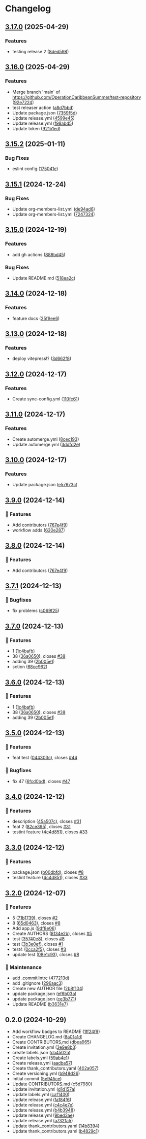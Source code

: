 # Changelog

## [3.17.0](https://github.com/OperationCaribbeanSummer/test-repository/compare/v3.16.0...v3.17.0) (2025-04-29)


### Features

* testing release 2 ([8ded598](https://github.com/OperationCaribbeanSummer/test-repository/commit/8ded598ad4f63c038036b0ae38d610e5b7ef9563))

## [3.16.0](https://github.com/OperationCaribbeanSummer/test-repository/compare/v3.15.2...v3.16.0) (2025-04-29)


### Features

* Merge branch 'main' of https://github.com/OperationCaribbeanSummer/test-repository ([92e7224](https://github.com/OperationCaribbeanSummer/test-repository/commit/92e722472d1cede7f658d7d5ee3e10719d850beb))
* test releaser action ([a8d7bbd](https://github.com/OperationCaribbeanSummer/test-repository/commit/a8d7bbdfa3d1da7f57e879cc16fe886e26d16f9b))
* Update package.json ([7359f5d](https://github.com/OperationCaribbeanSummer/test-repository/commit/7359f5ddf110d15827da70c720ea1df8590eeedb))
* Update release.yml ([4599e45](https://github.com/OperationCaribbeanSummer/test-repository/commit/4599e45c6dc0a6d382841e13680b754e3baac94d))
* Update release.yml ([f98abd5](https://github.com/OperationCaribbeanSummer/test-repository/commit/f98abd5c03a18bedceb29c1d0f5ea691f5eb53fd))
* Update token ([921b1ed](https://github.com/OperationCaribbeanSummer/test-repository/commit/921b1ed19ad0b41b82e7d2a3c1efa552a283f437))

## [3.15.2](https://github.com/OperationCaribbeanSummer/test-repository/compare/v3.15.1...v3.15.2) (2025-01-11)


### Bug Fixes

* eslint config ([175041e](https://github.com/OperationCaribbeanSummer/test-repository/commit/175041e33434aa8459287ee421ea7f949ca24451))

## [3.15.1](https://github.com/OperationCaribbeanSummer/test-repository/compare/v3.15.0...v3.15.1) (2024-12-24)


### Bug Fixes

* Update org-members-list.yml ([de94ad6](https://github.com/OperationCaribbeanSummer/test-repository/commit/de94ad6f00d8a03be519ce88edff12d65a9ca737))
* Update org-members-list.yml ([7247324](https://github.com/OperationCaribbeanSummer/test-repository/commit/7247324761fea5138764d3cd1cb21fd818af5b99))

## [3.15.0](https://github.com/OperationCaribbeanSummer/test-repository/compare/v3.14.0...v3.15.0) (2024-12-19)


### Features

* add gh actions ([888bd45](https://github.com/OperationCaribbeanSummer/test-repository/commit/888bd45ed72150d375baca29dfc76d1d0d8e7799))


### Bug Fixes

* Update README.md ([518ea2c](https://github.com/OperationCaribbeanSummer/test-repository/commit/518ea2c267ed18641a4990cdd2f67ee9e8723305))

## [3.14.0](https://github.com/OperationCaribbeanSummer/test-repository/compare/v3.13.0...v3.14.0) (2024-12-18)


### Features

* feature docs ([25f9ee6](https://github.com/OperationCaribbeanSummer/test-repository/commit/25f9ee619cb9f88eadbc1af56157b73bc6d91d84))

## [3.13.0](https://github.com/OperationCaribbeanSummer/test-repository/compare/v3.12.0...v3.13.0) (2024-12-18)


### Features

* deploy vitepress!? ([3d662f8](https://github.com/OperationCaribbeanSummer/test-repository/commit/3d662f8e1081c7c4423ce8db2540cd462db43287))

## [3.12.0](https://github.com/OperationCaribbeanSummer/test-repository/compare/v3.11.0...v3.12.0) (2024-12-17)


### Features

* Create sync-config.yml ([110fc61](https://github.com/OperationCaribbeanSummer/test-repository/commit/110fc6150ecac66380b66ad6842b93359cb6c912))

## [3.11.0](https://github.com/OperationCaribbeanSummer/test-repository/compare/v3.10.0...v3.11.0) (2024-12-17)


### Features

* Create automerge.yml ([8cec193](https://github.com/OperationCaribbeanSummer/test-repository/commit/8cec19304bd6d9985869a6f0f25e90f479da2e6f))
* Update automerge.yml ([3ddfd2e](https://github.com/OperationCaribbeanSummer/test-repository/commit/3ddfd2e6deaf76f111d2ee68a34389a51951c52a))

## [3.10.0](https://github.com/OperationCaribbeanSummer/test-repository/compare/v3.9.0...v3.10.0) (2024-12-17)


### Features

* Update package.json ([e57673c](https://github.com/OperationCaribbeanSummer/test-repository/commit/e57673cb6292c01e5e98432a73aca5f3745a4229))

## [3.9.0](https://github.com/OperationCaribbeanSummer/test-repository/compare/v3.8.0...v3.9.0) (2024-12-14)


### 🚀 Features

* Add contributors ([767e4f9](https://github.com/OperationCaribbeanSummer/test-repository/commit/767e4f9437ca5f752c8048edad3121f399cdeb66))
* workflow adds ([630e287](https://github.com/OperationCaribbeanSummer/test-repository/commit/630e287fedeb020050cf05bcb2e394742bad1463))

## [3.8.0](https://github.com/OperationCaribbeanSummer/test-repository/compare/v3.7.1...v3.8.0) (2024-12-14)


### 🚀 Features

* Add contributors ([767e4f9](https://github.com/OperationCaribbeanSummer/test-repository/commit/767e4f9437ca5f752c8048edad3121f399cdeb66))

## [3.7.1](https://github.com/OperationCaribbeanSummer/test-repository/compare/v3.7.0...v3.7.1) (2024-12-13)


### 🐛 Bugfixes

* fix problems ([c069f25](https://github.com/OperationCaribbeanSummer/test-repository/commit/c069f2563f37eaf0320dd712f8c55233443883a6))

## [3.7.0](https://github.com/OperationCaribbeanSummer/test-repository/compare/v3.6.0...v3.7.0) (2024-12-13)


### 🚀 Features

* 1 ([1c4bafb](https://github.com/OperationCaribbeanSummer/test-repository/commit/1c4bafbc39565c96f76471d400f261f7e6053b27))
* 38 ([36a0650](https://github.com/OperationCaribbeanSummer/test-repository/commit/36a065064194b768d54e2e807a5aadffe8c16648)), closes [#38](https://github.com/OperationCaribbeanSummer/test-repository/issues/38)
* adding 39 ([2b005e1](https://github.com/OperationCaribbeanSummer/test-repository/commit/2b005e1a96826772cb7ad493f197b2c26ff83dfb))
* sction ([68ce962](https://github.com/OperationCaribbeanSummer/test-repository/commit/68ce962bef3485d108e4b995bf46f8c6223bdeb1))

## [3.6.0](https://github.com/OperationCaribbeanSummer/test-repository/compare/v3.5.0...v3.6.0) (2024-12-13)


### 🚀 Features

* 1 ([1c4bafb](https://github.com/OperationCaribbeanSummer/test-repository/commit/1c4bafbc39565c96f76471d400f261f7e6053b27))
* 38 ([36a0650](https://github.com/OperationCaribbeanSummer/test-repository/commit/36a065064194b768d54e2e807a5aadffe8c16648)), closes [#38](https://github.com/OperationCaribbeanSummer/test-repository/issues/38)
* adding 39 ([2b005e1](https://github.com/OperationCaribbeanSummer/test-repository/commit/2b005e1a96826772cb7ad493f197b2c26ff83dfb))

## [3.5.0](https://github.com/OperationCaribbeanSummer/test-repository/compare/v3.4.0...v3.5.0) (2024-12-13)


### 🚀 Features

* feat test ([044303c](https://github.com/OperationCaribbeanSummer/test-repository/commit/044303cad9c83e22b6fe67f80a212064f34d8a61)), closes [#44](https://github.com/OperationCaribbeanSummer/test-repository/issues/44)


### 🐛 Bugfixes

* fix 47 ([6fcd0bd](https://github.com/OperationCaribbeanSummer/test-repository/commit/6fcd0bd7f21f5dafb2d523250a19e672b2ac07c6)), closes [#47](https://github.com/OperationCaribbeanSummer/test-repository/issues/47)

## [3.4.0](https://github.com/OperationCaribbeanSummer/test-repository/compare/v3.3.0...v3.4.0) (2024-12-12)


### 🚀 Features

* description ([45a507c](https://github.com/OperationCaribbeanSummer/test-repository/commit/45a507c4d57e4cf6bcded4a87e0dd1d959211ad4)), closes [#31](https://github.com/OperationCaribbeanSummer/test-repository/issues/31)
* feat 2 ([82ce395](https://github.com/OperationCaribbeanSummer/test-repository/commit/82ce39537c3aebbec5b5edcf70510b11ef98c323)), closes [#31](https://github.com/OperationCaribbeanSummer/test-repository/issues/31)
* testint feature ([4c4d851](https://github.com/OperationCaribbeanSummer/test-repository/commit/4c4d851d2d49114a4703664f252591a3c894a440)), closes [#33](https://github.com/OperationCaribbeanSummer/test-repository/issues/33)

## [3.3.0](https://github.com/OperationCaribbeanSummer/test-repository/compare/v3.2.0...v3.3.0) (2024-12-12)


### 🚀 Features

* package.json ([b00dbfd](https://github.com/OperationCaribbeanSummer/test-repository/commit/b00dbfd096279858a5beb6e7818dac64dd80f1af)), closes [#8](https://github.com/OperationCaribbeanSummer/test-repository/issues/8)
* testint feature ([4c4d851](https://github.com/OperationCaribbeanSummer/test-repository/commit/4c4d851d2d49114a4703664f252591a3c894a440)), closes [#33](https://github.com/OperationCaribbeanSummer/test-repository/issues/33)

## [3.2.0](https://github.com/OperationCaribbeanSummer/test-repository/compare/v3.1.2...v3.2.0) (2024-12-07)


### 🚀 Features

* 5 ([71b1739](https://github.com/OperationCaribbeanSummer/test-repository/commit/71b1739d57929636faa23b626eb69dfaf6cdbcde)), closes [#2](https://github.com/OperationCaribbeanSummer/test-repository/issues/2)
* 8 ([65d0463](https://github.com/OperationCaribbeanSummer/test-repository/commit/65d046328e6a852a4c8d30aab649029467deb3c0)), closes [#8](https://github.com/OperationCaribbeanSummer/test-repository/issues/8)
* Add app.js ([9df8e06](https://github.com/OperationCaribbeanSummer/test-repository/commit/9df8e063863233c08b6f7a7b5eec4a52c094a31c))
* Create AUTHORS ([8f34e2b](https://github.com/OperationCaribbeanSummer/test-repository/commit/8f34e2b35591bcf65519aa30799979cf59ff4c1b)), closes [#5](https://github.com/OperationCaribbeanSummer/test-repository/issues/5)
* test ([35740e8](https://github.com/OperationCaribbeanSummer/test-repository/commit/35740e8d9dcbce916149091d4d8be783ff568010)), closes [#8](https://github.com/OperationCaribbeanSummer/test-repository/issues/8)
* test ([3b3e0ef](https://github.com/OperationCaribbeanSummer/test-repository/commit/3b3e0ef2293485eefab726e1816afd24b2a6638d)), closes [#1](https://github.com/OperationCaribbeanSummer/test-repository/issues/1)
* test4 ([0cca2f5](https://github.com/OperationCaribbeanSummer/test-repository/commit/0cca2f5b0f7cce0dce10f786f60d2b3cb8a3444e)), closes [#3](https://github.com/OperationCaribbeanSummer/test-repository/issues/3)
* update test ([08e1c93](https://github.com/OperationCaribbeanSummer/test-repository/commit/08e1c93a9386a459921ea40fb67b60988e3b01ed)), closes [#8](https://github.com/OperationCaribbeanSummer/test-repository/issues/8)


### 🧰 Maintenance

* add .commitlintrc ([477213d](https://github.com/OperationCaribbeanSummer/test-repository/commit/477213d5163da2b7163fafd8e86709fcf5de8ad8))
* add .gitignore ([296aac3](https://github.com/OperationCaribbeanSummer/test-repository/commit/296aac359aa75bfbbf9560ae43657e0403bcafb2))
* Create new AUTHOR file ([2b8f104](https://github.com/OperationCaribbeanSummer/test-repository/commit/2b8f104d0484e2555de3ce869f98a09c3a4ac143))
* update package.json ([ef6b03a](https://github.com/OperationCaribbeanSummer/test-repository/commit/ef6b03afdf94683ba3594e7bc1fb9a5d607f2529))
* update package.json ([ce3b771](https://github.com/OperationCaribbeanSummer/test-repository/commit/ce3b7712a4c9f82f197f44068c4d9139706709f8))
* Update README ([b3631e7](https://github.com/OperationCaribbeanSummer/test-repository/commit/b3631e7d10f9d5c34c0387c1dbdb6be45f33c332))

## 0.2.0 (2024-10-29)

* Add workflow badges to README ([1ff24f9](https://github.com/OperationCaribbeanSummer/test-repository/commit/1ff24f9))
* Create CHANGELOG.md ([8a01a1d](https://github.com/OperationCaribbeanSummer/test-repository/commit/8a01a1d))
* Create CONTRIBUTORS,md ([dbea965](https://github.com/OperationCaribbeanSummer/test-repository/commit/dbea965))
* Create invitation.yml ([3e9e8b3](https://github.com/OperationCaribbeanSummer/test-repository/commit/3e9e8b3))
* create labels.json ([cb4502a](https://github.com/OperationCaribbeanSummer/test-repository/commit/cb4502a))
* Create labels.yml ([59ab4e1](https://github.com/OperationCaribbeanSummer/test-repository/commit/59ab4e1))
* Create release.yml ([aadba57](https://github.com/OperationCaribbeanSummer/test-repository/commit/aadba57))
* Create thank_contributors.yaml ([402a057](https://github.com/OperationCaribbeanSummer/test-repository/commit/402a057))
* Create versioning.yml ([b948d26](https://github.com/OperationCaribbeanSummer/test-repository/commit/b948d26))
* Initial commit ([5e945ce](https://github.com/OperationCaribbeanSummer/test-repository/commit/5e945ce))
* Update CONTRIBUTORS.md ([c5d7980](https://github.com/OperationCaribbeanSummer/test-repository/commit/c5d7980))
* Update invitation.yml ([d1d157a](https://github.com/OperationCaribbeanSummer/test-repository/commit/d1d157a))
* Update labels.yml ([caf1400](https://github.com/OperationCaribbeanSummer/test-repository/commit/caf1400))
* Update release.yml ([fa184f6](https://github.com/OperationCaribbeanSummer/test-repository/commit/fa184f6))
* Update release.yml ([c4c4e7e](https://github.com/OperationCaribbeanSummer/test-repository/commit/c4c4e7e))
* Update release.yml ([b4b3948](https://github.com/OperationCaribbeanSummer/test-repository/commit/b4b3948))
* Update release.yml ([9bed3ae](https://github.com/OperationCaribbeanSummer/test-repository/commit/9bed3ae))
* Update release.yml ([a7321a5](https://github.com/OperationCaribbeanSummer/test-repository/commit/a7321a5))
* Update thank_contributors.yaml ([14b8394](https://github.com/OperationCaribbeanSummer/test-repository/commit/14b8394))
* Update thank_contributors.yaml ([b4829c1](https://github.com/OperationCaribbeanSummer/test-repository/commit/b4829c1))
